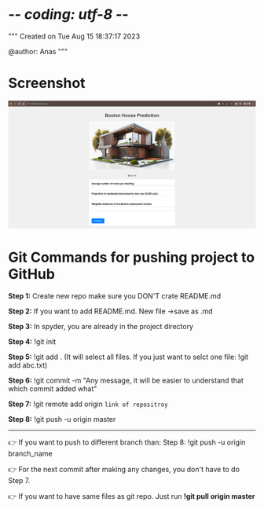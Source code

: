 # -*- coding: utf-8 -*-
"""
Created on Tue Aug 15 18:37:17 2023

@author: Anas
"""
# Screenshot
![Alt Text](https://github.com/its-mohdanas/Production1_Boston_House/blob/master/static/web.png)


# Git Commands for pushing project to GitHub
**Step 1:** Create new repo make sure you DON'T crate README.md

**Step 2:** If you want to add README.md. New file ->save as .md 

**Step 3:** In spyder, you are already in the project directory

**Step 4:** !git init

**Step 5:** !git add .   (It will select all files. If you just want to selct one file: !git add abc.txt)

**Step 6:** !git commit -m "Any message, it will be easier to understand that which commit added what"

**Step 7:** !git remote add origin `link of repositroy`

**Step 8:** !git push -u origin master




______
👉 If you want to push to different branch than: Step 8: !git push -u origin branch_name

👉 For the next commit after making any changes, you don't have to do Step 7.

👉 If you want to have same files as git repo. Just run **!git pull origin master**
